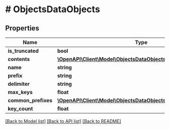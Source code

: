 # # ObjectsDataObjects

## Properties

Name | Type | Description | Notes
------------ | ------------- | ------------- | -------------
**is_truncated** | **bool** |  | [optional]
**contents** | [**\OpenAPI\Client\Model\ObjectsDataObjectsContentsInner[]**](ObjectsDataObjectsContentsInner.md) |  | [optional]
**name** | **string** |  | [optional]
**prefix** | **string** |  | [optional]
**delimiter** | **string** |  | [optional]
**max_keys** | **float** |  | [optional]
**common_prefixes** | [**\OpenAPI\Client\Model\ObjectsDataObjectsCommonPrefixesInner[]**](ObjectsDataObjectsCommonPrefixesInner.md) |  | [optional]
**key_count** | **float** |  | [optional]

[[Back to Model list]](../../README.md#models) [[Back to API list]](../../README.md#endpoints) [[Back to README]](../../README.md)
